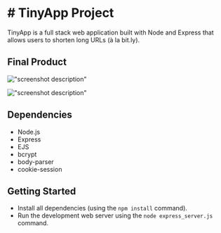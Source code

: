 # # TinyApp Project

TinyApp is a full stack web application built with Node and Express that allows users to shorten long URLs (à la bit.ly).

## Final Product

!["screenshot description"](#)

!["screenshot description"](#)

## Dependencies

- Node.js
- Express
- EJS
- bcrypt
- body-parser
- cookie-session

## Getting Started

- Install all dependencies (using the `npm install` command).
- Run the development web server using the `node express_server.js` command.
